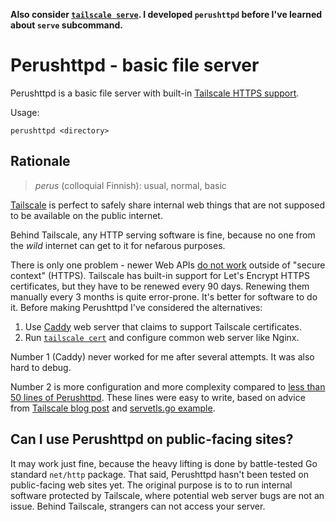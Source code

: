 **Also consider [`tailscale serve`](https://tailscale.com/kb/1242/tailscale-serve). I developed `perushttpd` before I've learned about `serve` subcommand.**

# Perushttpd - basic file server

Perushttpd is a basic file server with built-in [Tailscale HTTPS support](https://tailscale.com/kb/1153/enabling-https).

Usage:

```
perushttpd <directory>
```

## Rationale

> *perus* (colloquial Finnish): usual, normal, basic

[Tailscale](https://tailscale.com/) is perfect to safely share internal web things that are not supposed to be available on the public internet.

Behind Tailscale, any HTTP serving software is fine, because no one from the *wild* internet can get to it for nefarous purposes.

There is only one problem - newer Web APIs [do not work](https://developer.mozilla.org/en-US/docs/Web/Security/Secure_Contexts/features_restricted_to_secure_contexts) outside of "secure context" (HTTPS). Tailscale has built-in support for Let's Encrypt HTTPS certificates, but they have to be renewed every 90 days. Renewing them manually every 3 months is quite error-prone. It's better for software to do it. Before making Perushttpd I've considered the alternatives:

1. Use [Caddy](https://caddyserver.com/) web server that claims to support Tailscale certificates.
2. Run [`tailscale cert`](https://tailscale.com/kb/1080/cli#cert) and configure common web server like Nginx.

Number 1 (Caddy) never worked for me after several attempts. It was also hard to debug.

Number 2 is more configuration and more complexity compared to [less than 50 lines of Perushttpd](https://github.com/shamrin/perushttpd/blob/master/main.go). These lines were easy to write, based on advice from [Tailscale blog post](https://tailscale.com/blog/tls-certs) and [servetls.go example](https://github.com/tailscale/tailscale/blob/main/client/tailscale/example/servetls/servetls.go).

## Can I use Perushttpd on public-facing sites?

It may work just fine, because the heavy lifting is done by battle-tested Go standard `net/http` package. That said, Perushttpd hasn't been tested on public-facing web sites yet. The original purpose is to to run internal software protected by Tailscale, where potential web server bugs are not an issue. Behind Tailscale, strangers can not access your server.
